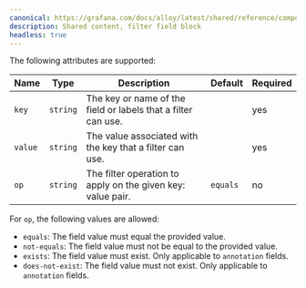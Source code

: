 ```yaml
---
canonical: https://grafana.com/docs/alloy/latest/shared/reference/components/filter-field-block/
description: Shared content, filter field block
headless: true
---
```


The following attributes are supported:

| Name    | Type     | Description                                                   | Default  | Required |
| ------- | -------- | ------------------------------------------------------------- | -------- | -------- |
| `key`   | `string` | The key or name of the field or labels that a filter can use. |          | yes      |
| `value` | `string` | The value associated with the key that a filter can use.      |          | yes      |
| `op`    | `string` | The filter operation to apply on the given key: value pair.   | `equals` | no       |

For `op`, the following values are allowed:

- `equals`: The field value must equal the provided value.
- `not-equals`: The field value must not be equal to the provided value.
- `exists`: The field value must exist. Only applicable to `annotation` fields.
- `does-not-exist`: The field value must not exist. Only applicable to `annotation` fields.
